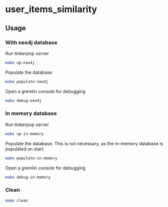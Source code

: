 # user_items_similarity

## Usage

### With neo4j database

Run tinkerpop server

```bash
make up-neo4j
```

Populate the database

```bash
make populate-neo4j
```

Open a gremlin console for debugging

```bash
make debug-neo4j
```

### In memory database

Run tinkerpop server

```bash
make up-in-memory
```

Populate the database. This is not necessary, as the in-memory database is populated on start.

```bash
make populate-in-memory
```

Open a gremlin console for debugging

```bash
make debug-in-memory
```

### Clean

```bash
make clean
```
